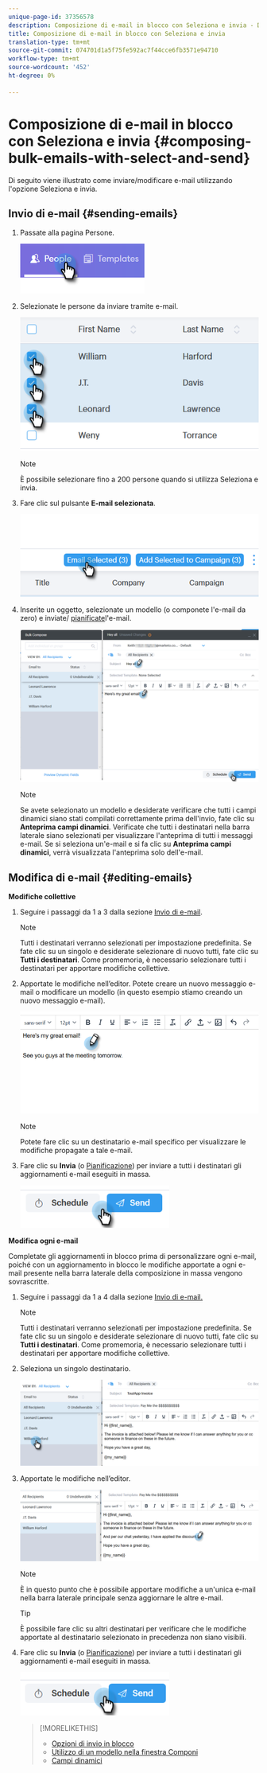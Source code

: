 ```yaml
---
unique-page-id: 37356578
description: Composizione di e-mail in blocco con Seleziona e invia - Documenti Marketo - Documentazione prodotto
title: Composizione di e-mail in blocco con Seleziona e invia
translation-type: tm+mt
source-git-commit: 074701d1a5f75fe592ac7f44cce6fb3571e94710
workflow-type: tm+mt
source-wordcount: '452'
ht-degree: 0%

---
```



# Composizione di e-mail in blocco con Seleziona e invia {#composing-bulk-emails-with-select-and-send}

Di seguito viene illustrato come inviare/modificare e-mail utilizzando l&#39;opzione Seleziona e invia.

## Invio di e-mail {#sending-emails}

1. Passate alla pagina Persone.

   ![](assets/one-2.png)

1. Selezionate le persone da inviare tramite e-mail.

   ![](assets/two-2.png)

   >[!NOTE]
   >
   >È possibile selezionare fino a 200 persone quando si utilizza Seleziona e invia.

1. Fare clic sul pulsante **E-mail selezionata**.

   ![](assets/three-2.png)

1. Inserite un oggetto, selezionate un modello (o componete l&#39;e-mail da zero) e inviate/ [pianificate](http://docs.marketo.com/x/GAQ6Ag)l&#39;e-mail.

   ![](assets/four-2.png)

   >[!NOTE]
   >
   >Se avete selezionato un modello e desiderate verificare che tutti i campi dinamici siano stati compilati correttamente prima dell&#39;invio, fate clic su **Anteprima campi dinamici**. Verificate che tutti i destinatari nella barra laterale siano selezionati per visualizzare l&#39;anteprima di tutti i messaggi e-mail. Se si seleziona un&#39;e-mail e si fa clic su **Anteprima campi dinamici**, verrà visualizzata l&#39;anteprima solo dell&#39;e-mail.

## Modifica di e-mail {#editing-emails}

**Modifiche collettive**

1. Seguire i passaggi da 1 a 3 dalla sezione [Invio di e-mail](http://docs.marketo.com/display/DOCS/Composing+Bulk+Emails+with+Select+and+Send#ComposingBulkEmailswithSelectandSend-SendingEmails).

   >[!NOTE]
   >
   >Tutti i destinatari verranno selezionati per impostazione predefinita. Se fate clic su un singolo e desiderate selezionare di nuovo tutti, fate clic su **Tutti i destinatari**. Come promemoria, è necessario selezionare tutti i destinatari per apportare modifiche collettive.

1. Apportate le modifiche nell’editor. Potete creare un nuovo messaggio e-mail o modificare un modello (in questo esempio stiamo creando un nuovo messaggio e-mail).

   ![](assets/bulk-three.png)

   >[!NOTE]
   >
   >Potete fare clic su un destinatario e-mail specifico per visualizzare le modifiche propagate a tale e-mail.

1. Fare clic su **Invia** (o [Pianificazione](http://docs.marketo.com/x/GAQ6Ag)) per inviare a tutti i destinatari gli aggiornamenti e-mail eseguiti in massa.

   ![](assets/bulk-four.png)

**Modifica ogni e-mail**

Completate gli aggiornamenti in blocco prima di personalizzare ogni e-mail, poiché con un aggiornamento in blocco le modifiche apportate a ogni e-mail presente nella barra laterale della composizione in massa vengono sovrascritte.

1. Seguire i passaggi da 1 a 4 dalla sezione [Invio di e-mail.](http://docs.marketo.com/display/DOCS/Composing+Bulk+Emails+with+Select+and+Send#ComposingBulkEmailswithSelectandSend-SendingEmails)

   >[!NOTE]
   >
   >Tutti i destinatari verranno selezionati per impostazione predefinita. Se fate clic su un singolo e desiderate selezionare di nuovo tutti, fate clic su **Tutti i destinatari**. Come promemoria, è necessario selezionare tutti i destinatari per apportare modifiche collettive.

1. Seleziona un singolo destinatario.

   ![](assets/each-two.png)

1. Apportate le modifiche nell’editor.

   ![](assets/each-three.png)

   >[!NOTE]
   >
   >È in questo punto che è possibile apportare modifiche a un&#39;unica e-mail nella barra laterale principale senza aggiornare le altre e-mail.

   >[!TIP]
   >
   >È possibile fare clic su altri destinatari per verificare che le modifiche apportate al destinatario selezionato in precedenza non siano visibili.

1. Fare clic su **Invia** (o [Pianificazione](http://docs.marketo.com/x/GAQ6Ag)) per inviare a tutti i destinatari gli aggiornamenti e-mail eseguiti in massa.

   ![](assets/each-four.png)

   >[!MORELIKETHIS]
   >
   >
   >    
   >    
   >    * [Opzioni di invio in blocco](http://docs.marketo.com/x/HwQ6Ag)
   >    * [Utilizzo di un modello nella finestra Componi](http://docs.marketo.com/x/MQQ6Ag)
   >    * [Campi dinamici](http://docs.marketo.com/x/wwDb)


